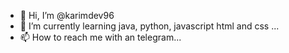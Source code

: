 - 👋 Hi, I’m @karimdev96
- 🌱 I’m currently learning java, python, javascript html and css ...
- 📫 How to reach me with an telegram...

<!---
karimdev96/karimdev96 is a ✨ special ✨ repository because its `README.md` (this file) appears on your GitHub profile.
You can click the Preview link to take a look at your changes.
--->
